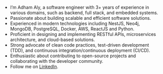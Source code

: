 - I’m Adham Aly, a software engineer with 3+ years of experience in various domains, such as backend, full stack, and embedded systems.
- Passionate about building scalable and efficient software solutions.
- Experienced in modern technologies including NestJS, Neo4j, MongoDB, PostgreSQL, Docker, AWS, ReactJS and Python.
- Proficient in designing and implementing RESTful APIs, microservices architecture, and cloud-based solutions.
- Strong advocate of clean code practices, test-driven development (TDD), and continuous integration/continuous deployment (CI/CD).
- Enthusiastic about contributing to open-source projects and collaborating with the developer community.
- Follow me on [LinkedIn](https://www.linkedin.com/in/yourusername/).
